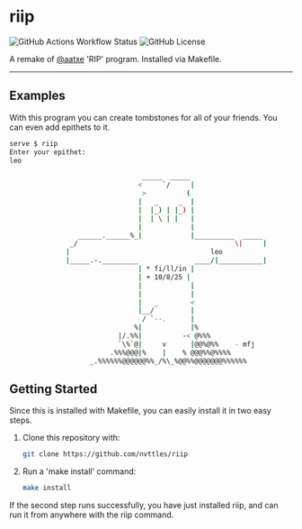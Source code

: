 # riip
![GitHub Actions Workflow Status](https://img.shields.io/github/actions/workflow/status/nvttles/riip/workflows.yml)
![GitHub License](https://img.shields.io/github/license/nvttles/riip)


A remake of [@aatxe]("https://github.com/aatxe") 'RIP' program. Installed via Makefile.

---
## Examples
With this program you can create tombstones for all of your friends. You can even add epithets to it.
```bash
serve $ riip
Enter your epithet:
leo

                                 _____  _____
                                <     `/     |
                                 >          (
                                |   _     _  |
                                |  |_) | |_) |
                                |  | \ | |   |
                                |            |
                 ______.______%_|            |__________  _____
               _/                                       \|     |
              |                                   leo                    <
              |_____.-._________              ____/|___________|
                                | * fi/ll/in |
                                | + 10/8/25 |
                                |            |
                                |            |
                                |   _        <
                                |__/         |
                                 / `--.      |
                               %|            |%
                           |/.%%|          -< @%%%
                           `\%`@|     v      |@@%@%%    - mfj
                         .%%%@@@|%    |    % @@@%%@%%%%
                    _.%%%%%%@@@@@@%%_/%\_%@@%%@@@@@@@%%%%%%
```
## Getting Started
Since this is installed with Makefile, you can easily install it in two easy steps.

1. Clone this repository with:
    ```bash
    git clone https://github.com/nvttles/riip
    ```
2. Run a 'make install' command:
    ```bash
    make install
    ```
If the second step runs successfully, you have just installed riip, and can run it from anywhere with the riip command.
